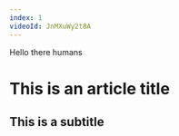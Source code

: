 ```yaml
---
index: 1
videoId: JnMXuWy2t8A
---
```


Hello there humans

# This is an article title

## This is a subtitle
